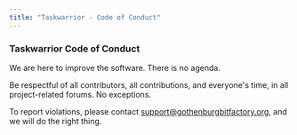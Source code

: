 ```yaml
---
title: "Taskwarrior - Code of Conduct"
---
```


### Taskwarrior Code of Conduct

We are here to improve the software.
There is no agenda.

Be respectful of all contributors, all contributions, and everyone\'s time, in all project-related forums.
No exceptions.

To report violations, please contact [support@gothenburgbitfactory.org](mailto:support@gothenburgbitfactory.org), and we will do the right thing.
